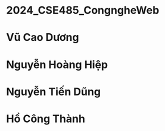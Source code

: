# 2024_CSE485_CongngheWeb

# Vũ Cao Dương

# Nguyễn Hoàng Hiệp

# Nguyễn Tiến Dũng

# Hồ Công Thành
